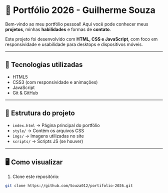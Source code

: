 # 🚀 Portfólio 2026 - Guilherme Souza

Bem-vindo ao meu portfólio pessoal! Aqui você pode conhecer meus **projetos**, minhas **habilidades** e formas de **contato**.  

Este projeto foi desenvolvido com **HTML, CSS e JavaScript**, com foco em responsividade e usabilidade para desktops e dispositivos móveis.

---

## 🚀 Tecnologias utilizadas

- HTML5
- CSS3 (com responsividade e animações)
- JavaScript
- Git & GitHub

---

## 📂 Estrutura do projeto

- `index.html` → Página principal do portfólio  
- `style/` → Contém os arquivos CSS  
- `imgs/` → Imagens utilizadas no site  
- `scripts/` → Scripts JS (se houver)

---

## 🖥️ Como visualizar

1. Clone este repositório:

```bash
git clone https://github.com/Souza012/portifolio-2026.git
